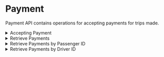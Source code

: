 # Payment
Payment API contains operations for accepting payments for trips made.


<details><summary>Accepting Payment</summary>

## Accepting Payment:

### EXPECTED CLIENT
`Mobile App`

### ENDPOINT
`[website base address]/api/payment/payment.php`

### REQUEST DETAILS

#### Request Method:
`POST`

#### Request Body:
|Member|Data Type|Comment|
|--|--|--|
|tripid|int||
|amount|decimal||
|mode|string||


### RESPONSE DETAILS

#### Response Status Codes:
|Status|Description|
|--|--|
|201|Created|
|400|Bad Request|
|401|Unauthorized|
|405|Method Not Allowed|
|500|Internal Server Error|

#### Response Body:
|Member|Data Type|Comment|
|--|--|--|
|message|string||
|id|string|Payment Recorded|

### SAMPLES

#### Sample Request:
~~~~
POST [website base address]/api/passenger/register.php HTTP/1.1
Content-Type: application/json

{
    "tripid": 1,
    "mode": "CASH",
    "amount": 522
   
}
~~~~

#### Sample Response:
~~~~
Access-Control-Allow-Methods: POST
Access-Control-Allow-Orgin: *
Connection: close
Content-Type: application/json; charset=UTF-8
Date: Fri, 30 Mar 2018 09:00:57 +0000
Location: /api/payment/get.php?id=1
Status: 201

{
    "message": "Successfully recorded the payment",
    "id": 1
}
~~~~


</details>

<details><summary>Retrieve Payments</summary>

## Retrieve Payments:

### EXPECTED CLIENT
`Web Portal`

### ENDPOINT
`[website base address]/api/payment/filterpayment.php`

### REQUEST DETAILS

#### Request Method:
`POST`

#### Request Body:
|Member|Data Type|Comment|
|--|--|--|
|from|date|Format: "yyyy-mm-dd"|
|to|date|Format: "yyyy-mm-dd"|

Note* Not setting any from and to date will retrieve all the recorded payments


### RESPONSE DETAILS

#### Response Status Codes:
|Status|Description|
|--|--|
|201|Created|
|400|Bad Request|
|401|Unauthorized|
|405|Method Not Allowed|
|500|Internal Server Error|

#### Response Body:
|Member|Data Type|Comment|
|--|--|--|
|message|string||
|id|numeric||
|tripid|numeric||
|amount|decimal||
|date|datetime||
|mode|string||

### SAMPLES

#### Sample Request:
~~~~
POST [website base address]/api/payment/filterpayment.php HTTP/1.1
Content-Type: application/json

{
    "from": "2018-02-03",
    "to": "2018-02-10"

   
}
~~~~

#### Sample Response:
~~~~
Access-Control-Allow-Methods: POST
Access-Control-Allow-Orgin: *
Connection: close
Content-Type: application/json; charset=UTF-8
Date: Fri, 30 Mar 2018 09:00:57 +0000
Status: 201

[
    {
        "id": 1,
        "tripid": 1,
        "amount": 1400,
        "date": "2018-02-06",
        "mode": "CASH"
    }
]
~~~~


</details>


<details><summary>Retrieve Payments by Passenger ID</summary>

## Retrieve Payments:

### EXPECTED CLIENT
`Web Portal`

### ENDPOINT
`[website base address]/api/payment/filterpayment.php`

### REQUEST DETAILS

#### Request Method:
`POST`

#### Request Body:
|Member|Data Type|Comment|
|--|--|--|
|from|date|Format: "yyyy-mm-dd"|
|to|date|Format: "yyyy-mm-dd"|
|passengerid|numeric||


Note* Not setting any from and to date will retrieve all the recorded payments


### RESPONSE DETAILS

#### Response Status Codes:
|Status|Description|
|--|--|
|201|Created|
|400|Bad Request|
|401|Unauthorized|
|405|Method Not Allowed|
|500|Internal Server Error|

#### Response Body:
|Member|Data Type|Comment|
|--|--|--|
|message|string||
|id|string|List of Payments|

### SAMPLES

#### Sample Request:
~~~~
POST [website base address]/api/payment/filterpayment.php HTTP/1.1
Content-Type: application/json

{
    "from": "2018-02-03",
    "to": "2018-02-10",
    "passengerid": 1

   
}
~~~~

#### Sample Response:
~~~~
Access-Control-Allow-Methods: POST
Access-Control-Allow-Orgin: *
Connection: close
Content-Type: application/json; charset=UTF-8
Date: Fri, 30 Mar 2018 09:00:57 +0000
Status: 201

[
    {
        "tripid": 1,
        "amount": 1400,
        "date": "2018-02-06",
        "mode": "CASH"
    }
]
~~~~


</details>


<details><summary>Retrieve Payments by Driver ID</summary>

## Retrieve Payments:

### EXPECTED CLIENT
`Web Portal`

### ENDPOINT
`[website base address]/api/payment/filterpayment.php`

### REQUEST DETAILS

#### Request Method:
`POST`

#### Request Body:
|Member|Data Type|Comment|
|--|--|--|
|from|date|Format: "yyyy-mm-dd"|
|to|date|Format: "yyyy-mm-dd"|
|driverid|numeric||


Note* Not setting any from and to date will retrieve all the recorded payments


### RESPONSE DETAILS

#### Response Status Codes:
|Status|Description|
|--|--|
|201|Created|
|400|Bad Request|
|401|Unauthorized|
|405|Method Not Allowed|
|500|Internal Server Error|

#### Response Body:
|Member|Data Type|Comment|
|--|--|--|
|message|string||
|id|string|List of Payments|

### SAMPLES

#### Sample Request:
~~~~
POST [website base address]/api/payment/filterpayment.php HTTP/1.1
Content-Type: application/json

{
    "from": "2018-02-03",
    "to": "2018-02-10",
    "driverid": 1   
}
~~~~

#### Sample Response:
~~~~
Access-Control-Allow-Methods: POST
Access-Control-Allow-Orgin: *
Connection: close
Content-Type: application/json; charset=UTF-8
Date: Fri, 30 Mar 2018 09:00:57 +0000
Status: 201

[
    {
        "tripid": 1,
        "amount": 1400,
        "date": "2018-02-06",
        "mode": "CASH"
    }
]
~~~~


</details>





